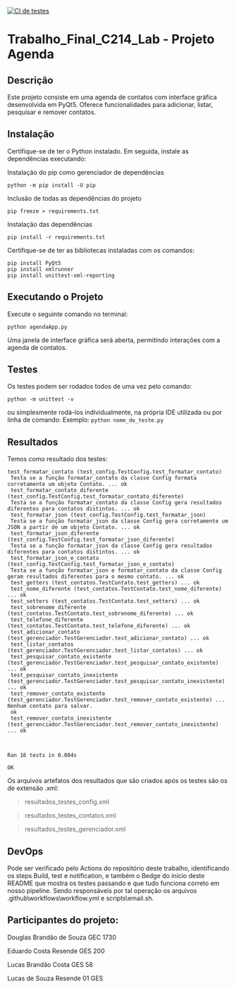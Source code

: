 [![CI de testes](https://github.com/DouglasSouza05/Trabalho_Final_C214_Lab/actions/workflows/workflow.yml/badge.svg)](https://github.com/DouglasSouza05/Trabalho_Final_C214_Lab/actions/workflows/workflow.yml)

# Trabalho_Final_C214_Lab - Projeto Agenda

## Descrição

Este projeto consiste em uma agenda de contatos com interface gráfica desenvolvida em PyQt5. Oferece funcionalidades para adicionar, listar, pesquisar e remover contatos.

## Instalação

Certifique-se de ter o Python instalado. Em seguida, instale as dependências executando:

Instalação do pip como gerenciador de dependências

```
python -m pip install -U pip
```

Inclusão de todas as dependências do projeto

```
pip freeze > requirements.txt
```

Instalação das dependências

```
pip install -r requirements.txt
```

Certifique-se de ter as bibliotecas instaladas com os comandos:

```
pip install PyQt5
pip install xmlrunner
pip install unittest-xml-reporting
```

## Executando o Projeto

Execute o seguinte comando no terminal:

```
python agendaApp.py
```

Uma janela de interface gráfica será aberta, permitindo interações com a agenda de contatos.

## Testes

Os testes podem ser rodados todos de uma vez pelo comando:

```
python -m unittest -v
```

ou simplesmente rodá-los individualmente, na própria IDE utilizada ou por linha de comando:
Exemplo: `python nome_do_teste.py `

## Resultados

Temos como resultado dos testes:

```
test_formatar_contato (test_config.TestConfig.test_formatar_contato)
 Testa se a função formatar_contato da classe Config formata corretamente um objeto Contato. ... ok
 test_formatar_contato_diferente (test_config.TestConfig.test_formatar_contato_diferente)
 Testa se a função formatar_contato da classe Config gera resultados diferentes para contatos distintos. ... ok
 test_formatar_json (test_config.TestConfig.test_formatar_json)
 Testa se a função formatar_json da classe Config gera corretamente um JSON a partir de um objeto Contato. ... ok
 test_formatar_json_diferente (test_config.TestConfig.test_formatar_json_diferente)
 Testa se a função formatar_json da classe Config gera resultados diferentes para contatos distintos. ... ok
 test_formatar_json_e_contato (test_config.TestConfig.test_formatar_json_e_contato)
 Testa se a função formatar_json e formatar_contato da classe Config geram resultados diferentes para o mesmo contato. ... ok
 test_getters (test_contatos.TestContato.test_getters) ... ok
 test_nome_diferente (test_contatos.TestContato.test_nome_diferente) ... ok
 test_setters (test_contatos.TestContato.test_setters) ... ok
 test_sobrenome_diferente (test_contatos.TestContato.test_sobrenome_diferente) ... ok
 test_telefone_diferente (test_contatos.TestContato.test_telefone_diferente) ... ok
 test_adicionar_contato (test_gerenciador.TestGerenciador.test_adicionar_contato) ... ok
 test_listar_contatos (test_gerenciador.TestGerenciador.test_listar_contatos) ... ok
 test_pesquisar_contato_existente (test_gerenciador.TestGerenciador.test_pesquisar_contato_existente) ... ok
 test_pesquisar_contato_inexistente (test_gerenciador.TestGerenciador.test_pesquisar_contato_inexistente) ... ok
 test_remover_contato_existente (test_gerenciador.TestGerenciador.test_remover_contato_existente) ... Nenhum contato para salvar.
 ok
 test_remover_contato_inexistente (test_gerenciador.TestGerenciador.test_remover_contato_inexistente) ... ok



Ran 16 tests in 0.004s

OK
```

Os arquivos artefatos dos resultados que são criados após os testes são os de extensão .xml:

> resultados_testes_config.xml

> resultados_testes_contatos.xml

> resultados_testes_gerenciador.xml

## DevOps

Pode ser verificado pelo Actions do repositório deste trabalho, identificando os steps Build, test e notification, e também o Bedge do início deste README que mostra os testes passando e que tudo funciona correto em nosso pipeline.
Sendo responsáveis por tal operação os arquivos .github\workflows\workflow.yml e scripts\email.sh.

## Participantes do projeto:

Douglas Brandão de Souza GEC 1730

Eduardo Costa Resende GES 200

Lucas Brandão Costa GES 58

Lucas de Souza Resende 01 GES
